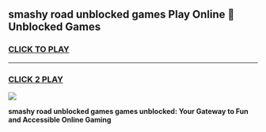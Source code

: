 
## smashy road unblocked games Play Online 👋 Unblocked Games
<h3>
<a href="https://premium.freeplayer.one?title=smashy_road_unblocked_games&ref=19F">CLICK TO PLAY</a></h3>
<hr>

<h3>
<a href="https://premium.freeplayer.one?title=smashy_road_unblocked_games&ref=19F">CLICK 2 PLAY</a>
  
</h3>

<a href="https://premium.freeplayer.one?title=smashy_road_unblocked_games&ref=19F"><img src="https://clearcache.store/games.png"></a>


**smashy road unblocked games games unblocked: Your Gateway to Fun and Accessible Online Gaming**
